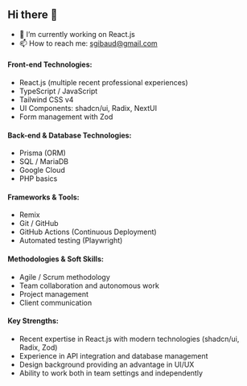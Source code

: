 ## Hi there 👋

- 🔭 I’m currently working on React.js
- 📫 How to reach me: sgibaud@gmail.com

<!--
**sgibaud/sgibaud** is a ✨ _special_ ✨ repository because its `README.md` (this file) appears on your GitHub profile.

Here are some ideas to get you started:


- 🌱 I’m currently learning ...
- 👯 I’m looking to collaborate on ...
- 🤔 I’m looking for help with ...
- 💬 Ask me about ...

- 😄 Pronouns: ...
- ⚡ Fun fact: ...
-->


#### Front-end Technologies:

- React.js (multiple recent professional experiences)
- TypeScript / JavaScript
- Tailwind CSS v4
- UI Components: shadcn/ui, Radix, NextUI
- Form management with Zod

#### Back-end & Database Technologies:

- Prisma (ORM)
- SQL / MariaDB
- Google Cloud
- PHP basics

#### Frameworks & Tools:

- Remix
- Git / GitHub
- GitHub Actions (Continuous Deployment)
- Automated testing (Playwright)

#### Methodologies & Soft Skills:

- Agile / Scrum methodology
- Team collaboration and autonomous work
- Project management
- Client communication

#### Key Strengths:

- Recent expertise in React.js with modern technologies (shadcn/ui, Radix, Zod)
- Experience in API integration and database management
- Design background providing an advantage in UI/UX
- Ability to work both in team settings and independently
